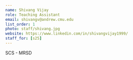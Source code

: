 ```yaml
---
name: Shivang Vijay
role: Teaching Assistant
email: shivangv@andrew.cmu.edu
list_order: 1
photo: staff/shivang.jpg
website: https://www.linkedin.com/in/shivangvijay1999/
staff_for: [s25]
---
```

SCS - MRSD